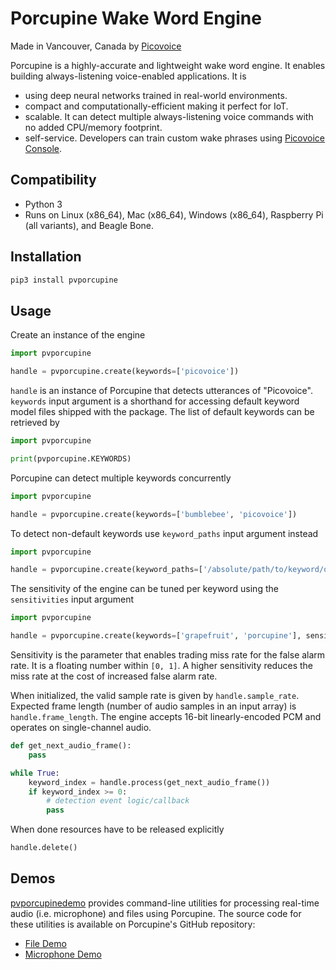 # Porcupine Wake Word Engine

Made in Vancouver, Canada by [Picovoice](https://picovoice.ai)

Porcupine is a highly-accurate and lightweight wake word engine. It enables building always-listening voice-enabled
applications. It is

- using deep neural networks trained in real-world environments.
- compact and computationally-efficient making it perfect for IoT.
- scalable. It can detect multiple always-listening voice commands with no added CPU/memory footprint.
- self-service. Developers can train custom wake phrases using [Picovoice Console](https://picovoice.ai/console/).

## Compatibility

- Python 3
- Runs on Linux (x86_64), Mac (x86_64), Windows (x86_64), Raspberry Pi (all variants), and Beagle Bone.

## Installation

```bash
pip3 install pvporcupine
```

## Usage

Create an instance of the engine

```python
import pvporcupine

handle = pvporcupine.create(keywords=['picovoice'])
```

`handle` is an instance of Porcupine that detects utterances of "Picovoice". `keywords` input argument is a shorthand
for accessing default keyword model files shipped with the package. The list of default keywords can be retrieved by

```python
import pvporcupine

print(pvporcupine.KEYWORDS)
```

Porcupine can detect multiple keywords concurrently

```python
import pvporcupine

handle = pvporcupine.create(keywords=['bumblebee', 'picovoice'])
```

To detect non-default keywords use `keyword_paths` input argument instead

```python
import pvporcupine

handle = pvporcupine.create(keyword_paths=['/absolute/path/to/keyword/one', '/absolute/path/to/keyword/two', ...])
```

The sensitivity of the engine can be tuned per keyword using the `sensitivities` input argument

```python
import pvporcupine

handle = pvporcupine.create(keywords=['grapefruit', 'porcupine'], sensitivities=[0.6, 0.35])
```

Sensitivity is the parameter that enables trading miss rate for the false alarm rate. It is a floating number within
`[0, 1]`. A higher sensitivity reduces the miss rate at the cost of increased false alarm rate.

When initialized, the valid sample rate is given by `handle.sample_rate`. Expected frame length (number of audio samples
in an input array) is `handle.frame_length`. The engine accepts 16-bit linearly-encoded PCM and operates on
single-channel audio.

```python
def get_next_audio_frame():
    pass

while True:
    keyword_index = handle.process(get_next_audio_frame())
    if keyword_index >= 0:
        # detection event logic/callback
        pass
```

When done resources have to be released explicitly

```python
handle.delete()
```

## Demos

[pvporcupinedemo](https://pypi.org/project/pvporcupinedemo/) provides command-line utilities for processing real-time
audio (i.e. microphone) and files using Porcupine. The source code for these utilities is available on Porcupine's
GitHub repository:

- [File Demo](/demo/python/porcupine_demo_file.py)
- [Microphone Demo](/demo/python/porcupine_demo_mic.py)
